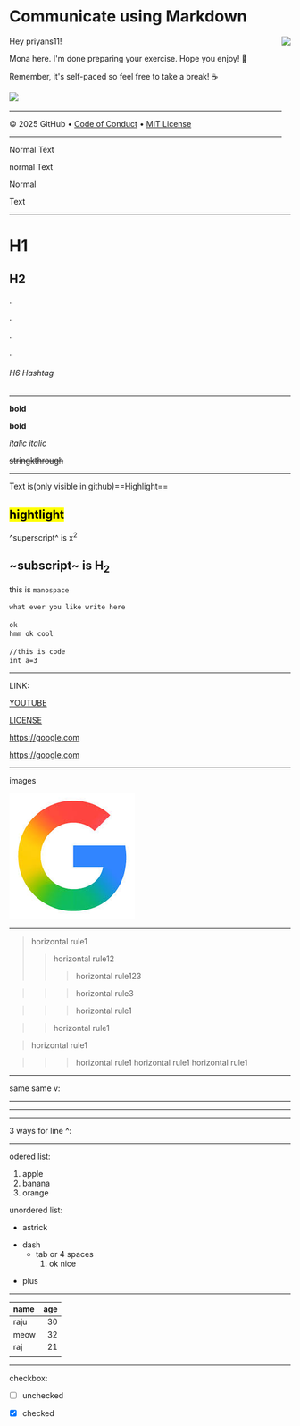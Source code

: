 # Communicate using Markdown

<img src="https://octodex.github.com/images/Professortocat_v2.png" align="right" height="200px" />

Hey priyans11!

Mona here. I'm done preparing your exercise. Hope you enjoy! 💚

Remember, it's self-paced so feel free to take a break! ☕️

[![](https://img.shields.io/badge/Go%20to%20Exercise-%E2%86%92-1f883d?style=for-the-badge&logo=github&labelColor=197935)](https://github.com/priyans11/skills-communicate-using-markdown/issues/1)

---

&copy; 2025 GitHub &bull; [Code of Conduct](https://www.contributor-covenant.org/version/2/1/code_of_conduct/code_of_conduct.md) &bull; [MIT License](https://gh.io/mit)


---

Normal Text

normal
Text

Normal

Text

---
# H1
## H2
.

.

.

.

###### H6 Hashtag
---
**bold**

__bold__

*italic*
_italic_

~~stringkthrough~~

---
Text is(only visible in github)==Highlight==

<mark>hightlight</mark> 
---
^superscript^ is x<sup>2</sup>


~subscript~ is H<sub>2</sub>
---
this is `manospace`

```
what ever you like write here

ok
hmm ok cool

//this is code
int a=3
```

---
 LINK: 

[YOUTUBE](WWW.YOUTUBE.COM)

[LICENSE](/LICENSE)


https://google.com

<https://google.com>

---
images



![Google image](image-1.png)

---

>horizontal rule1
>>horizontal rule12
>>>horizontal rule123

>>>horizontal rule3

>>>horizontal rule1

>>horizontal rule1

>horizontal rule1

>>>horizontal rule1
>>horizontal rule1
>horizontal rule1

---

same same  v:
___
---
***

3 ways for line  ^:

---

  odered list:

1. apple
2. banana
3. orange

unordered list:

* astrick
- dash
    * tab or 4 spaces
        1. ok nice
+ plus

---
| name  |  age |
|:--- |---:|
| raju  |   30 |
| meow |   32 |
|  raj |    21 |
|      |      |

---
checkbox:

- [ ] unchecked

- [x] checked



